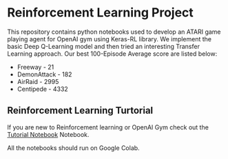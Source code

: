 # Reinforcement Learning Project

This repository contains python notebooks used to develop an ATARI game playing agent for OpenAI gym using Keras-RL library. We implement the basic Deep Q-Learning model and then tried an interesting Transfer Learning approach. Our best 100-Episode Average score are listed below:

- Freeway - 21
- DemonAttack - 182
- AirRaid - 2995 
- Centipede - 4332

## Reinforcement Learning Turtorial

If you are new to Reinforcement learning or OpenAI Gym check out the [Tutorial Notebook](./rl_openai_tutorial.ipynb) Notebook.

All the notebooks should run on Google Colab. 
